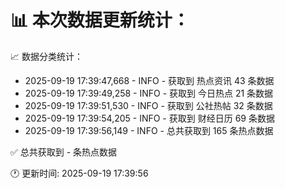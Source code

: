 📊 本次数据更新统计：
==========================

📈 数据分类统计：
- 2025-09-19 17:39:47,668 - INFO - 获取到 热点资讯 43 条数据
- 2025-09-19 17:39:49,258 - INFO - 获取到 今日热点 21 条数据
- 2025-09-19 17:39:51,530 - INFO - 获取到 公社热帖 32 条数据
- 2025-09-19 17:39:54,205 - INFO - 获取到 财经日历 69 条数据
- 2025-09-19 17:39:56,149 - INFO - 总共获取到 165 条热点数据

✅ 总共获取到 - 条热点数据

🕐 更新时间: 2025-09-19 17:39:56
